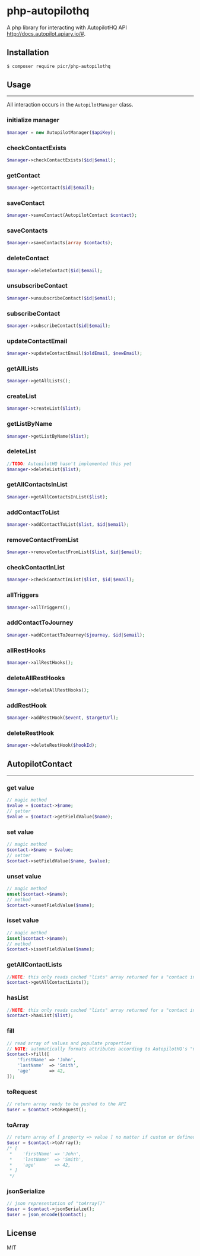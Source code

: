 # php-autopilothq

A php library for interacting with AutopilotHQ API http://docs.autopilot.apiary.io/#.

## Installation

```sh
$ composer require picr/php-autopilothq
```

## Usage
---
All interaction occurs in the `AutopilotManager` class.

### initialize manager
```php
$manager = new AutopilotManager($apiKey);
```
### checkContactExists
```php
$manager->checkContactExists($id|$email);
```

### getContact
```php
$manager->getContact($id|$email);
```

### saveContact
```php
$manager->saveContact(AutopilotContact $contact);
```

### saveContacts
```php
$manager->saveContacts(array $contacts);
```

### deleteContact
```php
$manager->deleteContact($id|$email);
```

### unsubscribeContact
```php
$manager->unsubscribeContact($id|$email);
```

### subscribeContact
```php
$manager->subscribeContact($id|$email);
```

### updateContactEmail
```php
$manager->updateContactEmail($oldEmail, $newEmail);
```

### getAllLists
```php
$manager->getAllLists();
```

### createList
```php
$manager->createList($list);
```

### getListByName
```php
$manager->getListByName($list);
```

### deleteList
```php
//TODO: AutopilotHQ hasn't implemented this yet
$manager->deleteList($list);
```

### getAllContactsInList
```php
$manager->getAllContactsInList($list);
```

### addContactToList
```php
$manager->addContactToList($list, $id|$email);
```

### removeContactFromList
```php
$manager->removeContactFromList($list, $id|$email);
```

### checkContactInList
```php
$manager->checkContactInList($list, $id|$email);
```

### allTriggers
```php
$manager->allTriggers();
```

### addContactToJourney
```php
$manager->addContactToJourney($journey, $id|$email);
```

### allRestHooks
```php
$manager->allRestHooks();
```

### deleteAllRestHooks
```php
$manager->deleteAllRestHooks();
```

### addRestHook
```php
$manager->addRestHook($event, $targetUrl);
```

### deleteRestHook
```php
$manager->deleteRestHook($hookId);
```

## AutopilotContact
---
### get value
```php
// magic method
$value = $contact->$name;
// getter
$value = $contact->getFieldValue($name);
```

### set value
```php
// magic method
$contact->$name = $value;
// setter
$contact->setFieldValue($name, $value);
```

### unset value
```php
// magic method
unset($contact->$name);
// method
$contact->unsetFieldValue($name);
```

### isset value
```php
// magic method
isset($contact->$name);
// method
$contact->issetFieldValue($name);
```

### getAllContactLists
```php
//NOTE: this only reads cached "lists" array returned for a "contact info" request
$contact->getAllContactLists();
```

### hasList
```php
//NOTE: this only reads cached "lists" array returned for a "contact info" request
$contact->hasList($list);
```

### fill
```php
// read array of values and populate properties
// NOTE: automatically formats attributes according to AutopilotHQ's "naming convention" (doesn't really exist)
$contact->fill([
    'firstName' => 'John',
    'lastName'  => 'Smith',
    'age'       => 42,
]);
```

### toRequest
```php
// return array ready to be pushed to the API
$user = $contact->toRequest();
```

### toArray
```php
// return array of [ property => value ] no matter if custom or defined field
$user = $contact->toArray();
/* [
 *    'firstName' => 'John',
 *    'lastName'  => 'Smith',
 *    'age'       => 42,
 * ]
 */
```

### jsonSerialize
```php
// json representation of "toArray()"
$user = $contact->jsonSerialze();
$user = json_encode($contact);
```

License
---

MIT
